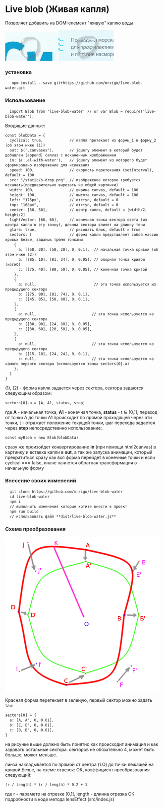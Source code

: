 # Live blob (Живая капля)

Позволяет добавить на DOM-елемент "живую" каплю воды

![alt text](https://raw.githubusercontent.com/mrzigo/live-blob-water/master/logo.gif)
![alt text](https://raw.githubusercontent.com/mrzigo/live-blob-water/master/logo2.gif)

### установка
```
   npm install --save git+https://github.com/mrzigo/live-blob-water.git
```
### Использование
```
  import Blob from 'live-blob-water' // or var Blob = require('live-blob-water');
```
Входящие данные:
```
const blobData = {
  cyclical: true,            // капля претекает из формы_1 в форму_2 (об этом ниже (1))
  out: $('.canvases'),       // jquery элемент в который будет добавлен (append) canvas с искаженным изображением
  in: $('.el-with-water'),   // jquery элемент из которого будет сформировано изображение для искажения
  speed: 100,                // скорость перетекания (setInterval), default = 100
  src: "/static/s-drop.png", // изображение которое требуется искажать(предварительно вырезать из общей картинки)
  width: 100,                // ширина canvas, default = 100
  height: 100,               // высота canvas, default = 100
  left: "175px",             // отступ, default = 0
  top: "168px",              // отступ, default = 0
  center: [50, 50],          // центр капли, default = [width/2, height/2]
  lightVector: [60, 60],     // конечная точка вектора света (из центра капли в эту точку), длинна вектора влияет на длинну тени
  glare: true,               // рисовать блик, default = true
  sectors: [                 // форма капли представляет собой массив кривых Безье, заданых тремя точками
    {
      a: [[50, 20], [50, 20], 0, 0.1],  // начальная точка кривой (об этом ниже (2))
      b: [[85, 10], [81, 24], 0, 0.05], // опорная точка кривой (изгиб)
      c: [[75, 40], [80, 50], 0, 0.05], // конечная точка кривой
    },
    {
      a: null,                          // эта точка используется из предыдущего сектора
      b: [[75, 80], [81, 74], 0, 0.1],
      c: [[45, 85], [50, 80], 0, 0.1],
    },
    {
      a: null,                         // эта точка используется из предыдущего сектора
      b: [[30, 90], [24, 80], 0, 0.05],
      c: [[30, 60], [20, 50], 0, 0.05],
    },
    {
      a: null,                         // эта точка используется из предыдущего сектора
      b: [[15, 10], [24, 24], 0, 0.1],
      c: null,                         // эта точка используется из самого первого сектора (используется точка sectors[0].a)
    },
  ]
}
```
(1), (2) - форма капли задается через сектора, сектора задаются следующим образом:
```
sectors[0].a = [A, A1, status, step]
```
где **A** - начальная точка, **A1** - конечная точка, **status** - t ∈ [0,1], переход от точки A до точки A1 происходит по прямой проходящей через эти точки, t - отражает положение текущей точки, шаг перехода задается через **step**
непосредственно использование:
```
const myBlob = new Blob(blobData)
```
сразу же произойдет конвертирование **in** (при помощи html2canvas) в картинку и вставка капли в **out**, а так же запуска анимации, который прекратиться сразу как вся форма перейдет в конечные точки и если cyclical === false, иначе начнется обратная трансформация в начальную форму

### Внесение своих изменений
```
  git clone https://github.com/mrzigo/live-blob-water
  cd live-blob-water
  npm i
  // выполнить изменения которые хотите внести в проект
  npm run build
  // использовать файл **dist/live-blob-water.js**
```

### Схема преобразования
![alt text](https://raw.githubusercontent.com/mrzigo/live-blob-water/master/schema.png)

Красная форма перетекает в зеленую, первый сектор можно задать так:
```
sectors[0] = {
  a: [A, A', 0, 0.01],
  b: [E, E', 0, 0.01],
  c: [B, B', 0, 0.01],
}
```
на рисунке выше должно быть понятно как происходит анимация и как задовать остальные сектора. секторов не обязательно 4, может быть больше, может меньше.

линза накладывается по прямой от центра (т.О) до точки лежащей на кривой Безье, на схеме отрезок: ОК, коэффициент преобразования следующий:
```
(r / length) * (r / length) * 0.2 + 1
```
где r - параметр на отрезке [0,1], length - длинна отрезка OK
подробности в коде метода lensEffect (src/index.js)
